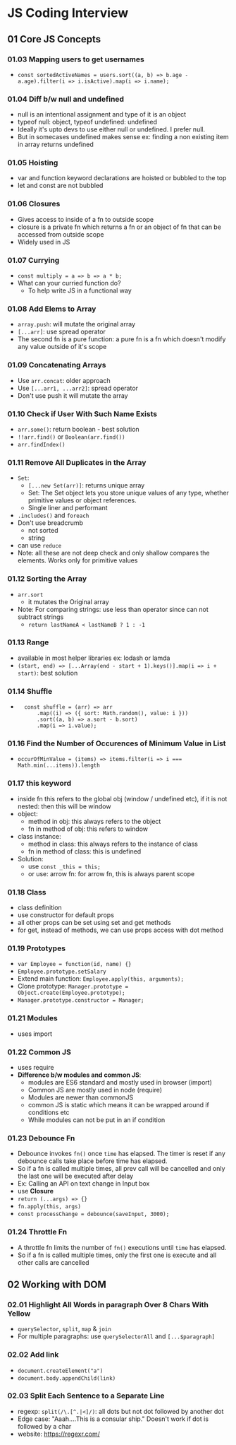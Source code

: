 # JS Coding Interview

## 01 Core JS Concepts

### 01.03 Mapping users to get usernames

- `const sortedActiveNames = users.sort((a, b) => b.age - a.age).filter(i => i.isActive).map(i => i.name);`

### 01.04 Diff b/w null and undefined

- null is an intentional assignment and type of it is an object
- typeof null: object, typeof undefined: undefined
- Ideally it's upto devs to use either null or undefined. I prefer null.
- But in somecases undefined makes sense ex: finding a non existing item in array returns undefined

### 01.05 Hoisting

- var and function keyword declarations are hoisted or bubbled to the top
- let and const are not bubbled

### 01.06 Closures

- Gives access to inside of a fn to outside scope
- closure is a private fn which returns a fn or an object of fn that can be accessed from outside scope
- Widely used in JS

### 01.07 Currying

- `const multiply = a => b => a * b;`
- What can your curried function do?
  - To help write JS in a functional way

### 01.08 Add Elems to Array

- `array.push`: will mutate the original array
- `[...arr]`: use spread operator
- The second fn is a pure function: a pure fn is a fn which doesn't modify any value outside of it's scope

### 01.09 Concatenating Arrays

- Use `arr.concat`: older approach
- Use `[...arr1, ...arr2]`: spread operator
- Don't use push it will mutate the array

### 01.10 Check if User With Such Name Exists

- `arr.some()`: return boolean - best solution
- `!!arr.find()` or `Boolean(arr.find())`
- `arr.findIndex()`

### 01.11 Remove All Duplicates in the Array

- `Set`:
  - `[...new Set(arr)]`: returns unique array
  - Set: The Set object lets you store unique values of any type, whether primitive values or object references.
  - Single liner and performant
- `.includes()` and `foreach`
- Don't use breadcrumb
  - not sorted
  - string
- can use `reduce`
- Note: all these are not deep check and only shallow compares the elements. Works only for primitive values

### 01.12 Sorting the Array

- `arr.sort`
  - it mutates the Original array
- Note: For comparing strings: use less than operator since can not subtract strings
  - `return lastNameA < lastNameB ? 1 : -1`

### 01.13 Range

- available in most helper libraries ex: lodash or lamda
- `(start, end) => [...Array(end - start + 1).keys()].map(i => i + start)`: best solution

### 01.14 Shuffle

- ```
    const shuffle = (arr) => arr
        .map((i) => ({ sort: Math.random(), value: i }))
        .sort((a, b) => a.sort - b.sort)
        .map(i => i.value);
  ```

### 01.16 Find the Number of Occurences of Minimum Value in List

- `occurOfMinValue = (items) => items.filter(i => i === Math.min(...items)).length`

### 01.17 this keyword

- inside fn this refers to the global obj (window / undefined etc), if it is not nested: then this will be window
- object:
  - method in obj: this always refers to the object
  - fn in method of obj: this refers to window
- class instance:
  - method in class: this always refers to the instance of class
  - fn in method of class: this is undefined
- Solution:
  - use `const _this = this;`
  - or use: arrow fn: for arrow fn, this is always parent scope

### 01.18 Class

- class definition
- use constructor for default props
- all other props can be set using set and get methods
- for get, instead of methods, we can use props access with dot method

### 01.19 Prototypes

- `var Employee = function(id, name) {}`
- `Employee.prototype.setSalary`
- Extend main function: `Employee.apply(this, arguments);`
- Clone prototype: `Manager.prototype = Object.create(Employee.prototype);`
- `Manager.prototype.constructor = Manager;`

### 01.21 Modules

- uses import

### 01.22 Common JS

- uses require
- **Difference b/w modules and common JS**:
  - modules are ES6 standard and mostly used in browser (import)
  - Common JS are mostly used in node (require)
  - Modules are newer than commonJS
  - common JS is static which means it can be wrapped around if conditions etc
  - While modules can not be put in an if condition

### 01.23 Debounce Fn

- Debounce invokes `fn()` once `time` has elapsed. The timer is reset if any debounce calls take place before time has elapsed.
- So if a fn is called multiple times, all prev call will be cancelled and only the last one will be executed after delay
- Ex: Calling an API on text change in Input box
- use **Closure**
- `return (...args) => {}`
- `fn.apply(this, args)`
- `const processChange = debounce(saveInput, 3000);`

### 01.24 Throttle Fn

- A throttle fn limits the number of `fn()` executions until `time` has elapsed.
- So if a fn is called multiple times, only the first one is execute and all other calls are cancelled

## 02 Working with DOM

### 02.01 Highlight All Words in paragraph Over 8 Chars With Yellow
- `querySelector`, `split`, `map` & `join`
- For multiple paragraphs: use `querySelectorAll` and `[...$paragraph]`

### 02.02 Add link
- `document.createElement("a")`
- `document.body.appendChild(link)`

### 02.03 Split Each Sentence to a Separate Line
- regexp: `split(/\.[^.|<]/)`: all dots but not dot followed by another dot
- Edge case: "Aaah....This is a consular ship." Doesn't work if dot is followed by a char
- website: https://regexr.com/
